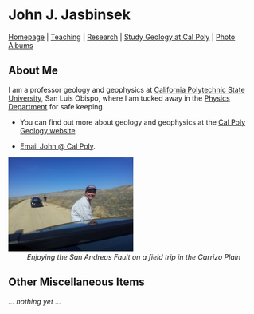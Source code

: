 # John J. Jasbinsek
[Homepage](./index.html) | [Teaching](./teaching.html) | [Research](./research.html) | [Study Geology at Cal Poly](./study-geology-cp.html) | [Photo Albums](./photos.html)

## About Me

I am a professor geology and geophysics at [California Polytechnic State University](https://calpoly.edu),
San Luis Obispo, where I am tucked away in the [Physics Department](https://physics.calpoly.edu) for safe keeping.

- You can find out more about geology and geophysics at the [Cal Poly Geology website](https://www.calpolygeology.info/).

- [Email John @ Cal Poly](mailto:jjasbins@calpoly.edu).

<img src="./about-pic.jpg" alt="about-pic" style="zoom:35%;" />

<center><i>Enjoying the San Andreas Fault on a field trip in the Carrizo Plain</i></center>

## Other Miscellaneous Items

*... nothing yet ...*



